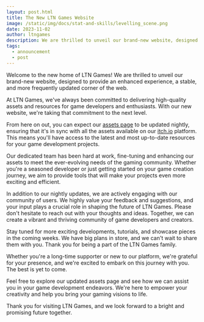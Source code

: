 ```yaml
---
layout: post.html
title: The New LTN Games Website
image: /static/img/docs/stat-and-skills/levelling_scene.png
date: 2023-11-02
author: ltngames
description: We are thrilled to unveil our brand-new website, designed to provide an enhanced experience for game developers, enthusiasts, and all those who share our passion for immersive gaming.
tags:
  - announcement
  - post
---
```


Welcome to the new home of LTN Games! We are thrilled to unveil our brand-new website, designed to provide an enhanced experience, a stable, and more frequently updated corner of the web.

At LTN Games, we've always been committed to delivering high-quality assets and resources for game developers and enthusiasts. With our new website, we're taking that commitment to the next level.

From here on out, you can expect our [assets page](/assets) to be updated nightly, ensuring that it's in sync with all the assets available on our [itch.io](https://ltngames.itch.io) platform. This means you'll have access to the latest and most up-to-date resources for your game development projects.

Our dedicated team has been hard at work, fine-tuning and enhancing our assets to meet the ever-evolving needs of the gaming community. Whether you're a seasoned developer or just getting started on your game creation journey, we aim to provide tools that will make your projects even more exciting and efficient.

In addition to our nightly updates, we are actively engaging with our community of users. We highly value your feedback and suggestions, and your input plays a crucial role in shaping the future of LTN Games. Please don't hesitate to reach out with your thoughts and ideas. Together, we can create a vibrant and thriving community of game developers and creators.

Stay tuned for more exciting developments, tutorials, and showcase pieces in the coming weeks. We have big plans in store, and we can't wait to share them with you. Thank you for being a part of the LTN Games family.

Whether you're a long-time supporter or new to our platform, we're grateful for your presence, and we're excited to embark on this journey with you. The best is yet to come.

Feel free to explore our updated assets page and see how we can assist you in your game development endeavors. We're here to empower your creativity and help you bring your gaming visions to life.

Thank you for visiting LTN Games, and we look forward to a bright and promising future together.